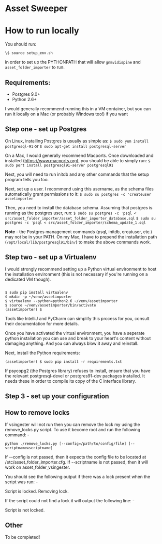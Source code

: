 Asset Sweeper
=============

How to run locally
==================

You should run:

 `\$ source setup_env.sh`
 
in order to set up the PYTHONPATH that will allow `gnmvidispine` and `asset_folder_importer` to run.

Requirements:
-------------

 - Postgres 9.0+
 - Python 2.6+
 
I would generally recommend running this in a VM container, but you can run it locally on a Mac (or probably Windows too!) if you want

Step one - set up Postgres
--------------------------

On Linux, installing Postgres is usually as simple as:
     ```$ sudo yum install postgresql-91```
or 
     ```$ sudo apt-get install postgresql-server```
 
On a Mac, I would generally recommend Macports.  Once downloaded and installed (https://www.macports.org), you should be
able to simply run:
     ``$ sudo port install postgresql91-server postgresql91``
 
Next, you will need to run initdb and any other commands that the setup program tells you too.

Next, set up a user.  I recommend using this username, as the schema files automatically grant permissions to it:
    ``$ sudo su postgres -c 'createuser assetimporter``
    
Then, you need to install the database schema.  Assuming that postgres is running as the postgres user, run:
    ``$ sudo su postgres -c 'psql < src/asset_folder_importer/asset_folder_importer_database.sql``
    ``$ sudo su postgres -c 'psql < src/asset_folder_importer/schema_update_1.sql``
    
**Note** - the Postgres management commands (psql, initdb, creatuser, etc.) may not be in your PATH.
On my Mac, I have to prepend the installation path (`/opt/local/lib/postgresql91/bin/`) to make the above commands work.

Step two - set up a Virtualenv
------------------------------

I would strongly recommend setting up a Python virtual environment to host the installation environment (this is not necessary if you're running on a dedicated VM though).

```

$ sudo pip install virtualenv
$ mkdir -p ~/venv/assetimporter
$ virtualenv --python=python2.6 ~/venv/assetimporter
$ source ~/venv/assetimporter/bin/activate
(assetimporter) $
```
  
Tools like IntelliJ and PyCharm can simplify this process for you, consult their documentation for more details.

Once you have activated the virtual environment, you have a seperate python installation you can use and break
to your heart's content without damaging anything. And you can always blow it away and reinstall.

Next, install the Python requirements:

  ```
  (assetimporter) $ sudo pip install -r requirements.txt
  ```
  
If psycopg2 (the Postgres library) refuses to install, ensure that you have the relevant postgresql-devel or postgres91-dev packages
installed.  It needs these in order to compile its copy of the C interface library.

Step 3 - set up your configuration
----------------------------------



How to remove locks
-------------------

If vsingester will not run then you can remove the lock my using the remove_locks.py script. To use it become root and run the following command: -

```
python ./remove_locks.py [--config=/path/to/config/file] [--scriptname=scriptname]
```
If --config is not passed, then it expects the config file to be located at /etc/asset_folder_importer.cfg.
If --scriptname is not passed, then it will work on asset_folder_vsingester.

You should see the following output if there was a lock present when the script was run: -

Script is locked. Removing lock.

If the script could not find a lock it will output the following line: -

Script is not locked.


Other
-----

To be completed!
